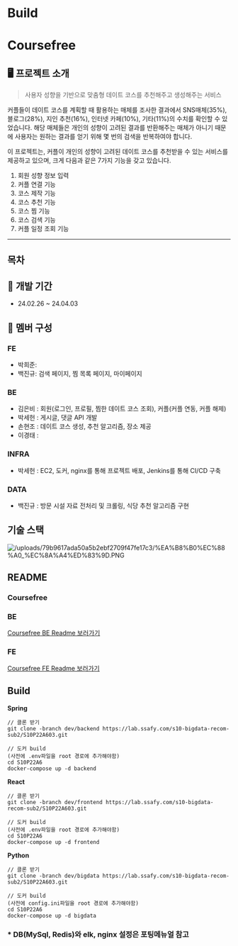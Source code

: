 # Build

# Coursefree

## 🖥 프로젝트 소개

> 사용자 성향을 기반으로 맞춤형 데이트 코스를 추천해주고 생성해주는 서비스
> 

커플들이 데이트 코스를 계획할 때 활용하는 매체를 조사한 결과에서 SNS매체(35%), 블로그(28%), 지인 추천(16%), 인터넷 카페(10%), 기타(11%)의 수치를 확인할 수 있었습니다.
해당 매체들은 개인의 성향이 고려된 결과를 반환해주는 매체가 아니기 때문에 사용자는 원하는 결과를 얻기 위해 몇 번의 검색을 반복하여야 합니다.

이 프로젝트는, 커플이 개인의 성향이 고려된 데이트 코스를 추천받을 수 있는 서비스를 제공하고 있으며, 크게 다음과 같은 7가지 기능을 갖고 있습니다.

1. 회원 성향 정보 입력
2. 커플 연결 기능
3. 코스 제작 기능
4. 코스 추천 기능
5. 코스 찜 기능
6. 코스 검색 기능
7. 커플 일정 조회 기능

---

## 목차

## 📆 개발 기간

- 24.02.26 ~ 24.04.03

## 🙎 멤버 구성

### FE

- 박희준:
- 백진규: 검색 페이지, 찜 목록 페이지, 마이페이지

### BE

- 김은비 : 회원(로그인, 프로필, 찜한 데이트 코스 조회), 커플(커플 연동, 커플 해제)
- 박세헌 : 게시글, 댓글 API 개발
- 손현조 : 데이트 코스 생성, 추천 알고리즘, 장소 제공
- 이경태 :

### INFRA

- 박세헌 : EC2, 도커, nginx를 통해 프로젝트 배포, Jenkins를 통해 CI/CD 구축

### DATA

- 백진규 : 방문 시설 자료 전처리 및 크롤링, 식당 추천 알고리즘 구현

## 기술 스택

![/uploads/79b9617ada50a5b2ebf2709f47fe17c3/%EA%B8%B0%EC%88%A0_%EC%8A%A4%ED%83%9D.PNG](/uploads/79b9617ada50a5b2ebf2709f47fe17c3/%EA%B8%B0%EC%88%A0_%EC%8A%A4%ED%83%9D.PNG)

## README

### Coursefree

### BE

[Coursefree BE Readme 보러가기](https://lab.ssafy.com/s10-webmobile1-sub2/S10P12A803/-/blob/master/BackEnd/cardian/ReadMe.md?ref_type=heads)

### FE

[Coursefree FE Readme 보러가기](https://lab.ssafy.com/s10-webmobile1-sub2/S10P12A803/-/blob/master/FrontEnd/README.md?ref_type=heads)

## Build

**Spring**

```docker
// 클론 받기
git clone -branch dev/backend https://lab.ssafy.com/s10-bigdata-recom-sub2/S10P22A603.git

// 도커 build
(사전에 .env파일을 root 경로에 추가해야함)
cd S10P22A6
docker-compose up -d backend
```

**React**

```docker
// 클론 받기
git clone -branch dev/frontend https://lab.ssafy.com/s10-bigdata-recom-sub2/S10P22A603.git

// 도커 build
(사전에 .env파일을 root 경로에 추가해야함)
cd S10P22A6
docker-compose up -d frontend
```

**Python**

```docker
// 클론 받기
git clone -branch dev/bigdata https://lab.ssafy.com/s10-bigdata-recom-sub2/S10P22A603.git

// 도커 build
(사전에 config.ini파일을 root 경로에 추가해야함)
cd S10P22A6
docker-compose up -d bigdata
```

### * DB(MySql, Redis)와 elk, nginx 설정은 포팅메뉴얼 참고
